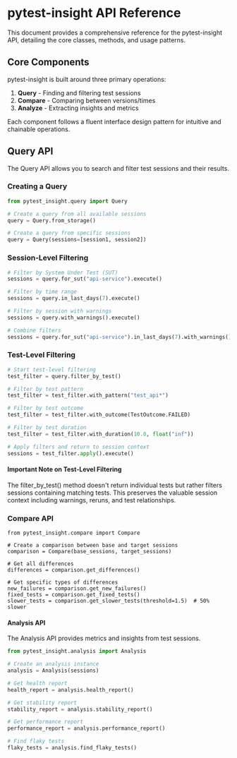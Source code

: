 # pytest-insight API Reference

This document provides a comprehensive reference for the pytest-insight API, detailing the core classes, methods, and usage patterns.

## Core Components

pytest-insight is built around three primary operations:

1. **Query** - Finding and filtering test sessions
2. **Compare** - Comparing between versions/times
3. **Analyze** - Extracting insights and metrics

Each component follows a fluent interface design pattern for intuitive and chainable operations.

## Query API

The Query API allows you to search and filter test sessions and their results.

### Creating a Query

```python
from pytest_insight.query import Query

# Create a query from all available sessions
query = Query.from_storage()

# Create a query from specific sessions
query = Query(sessions=[session1, session2])
```

### Session-Level Filtering

```python
# Filter by System Under Test (SUT)
sessions = query.for_sut("api-service").execute()

# Filter by time range
sessions = query.in_last_days(7).execute()

# Filter by session with warnings
sessions = query.with_warnings().execute()

# Combine filters
sessions = query.for_sut("api-service").in_last_days(7).with_warnings().execute()
```

### Test-Level Filtering

```python
# Start test-level filtering
test_filter = query.filter_by_test()

# Filter by test pattern
test_filter = test_filter.with_pattern("test_api*")

# Filter by test outcome
test_filter = test_filter.with_outcome(TestOutcome.FAILED)

# Filter by test duration
test_filter = test_filter.with_duration(10.0, float("inf"))

# Apply filters and return to session context
sessions = test_filter.apply().execute()
```

#### Important Note on Test-Level Filtering
The filter_by_test() method doesn't return individual tests but rather filters sessions containing matching tests. This preserves the valuable session context including warnings, reruns, and test relationships.

### Compare API
```
from pytest_insight.compare import Compare

# Create a comparison between base and target sessions
comparison = Compare(base_sessions, target_sessions)

# Get all differences
differences = comparison.get_differences()

# Get specific types of differences
new_failures = comparison.get_new_failures()
fixed_tests = comparison.get_fixed_tests()
slower_tests = comparison.get_slower_tests(threshold=1.5)  # 50% slower
```

#### Analysis API
The Analysis API provides metrics and insights from test sessions.
```python
from pytest_insight.analysis import Analysis

# Create an analysis instance
analysis = Analysis(sessions)

# Get health report
health_report = analysis.health_report()

# Get stability report
stability_report = analysis.stability_report()

# Get performance report
performance_report = analysis.performance_report()

# Find flaky tests
flaky_tests = analysis.find_flaky_tests()
```
